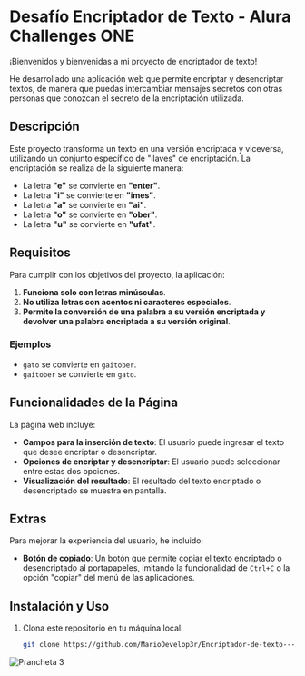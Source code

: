 # Desafío Encriptador de Texto - Alura Challenges ONE

¡Bienvenidos y bienvenidas a mi proyecto de encriptador de texto!

He desarrollado una aplicación web que permite encriptar y desencriptar textos, de manera que puedas intercambiar mensajes secretos con otras personas que conozcan el secreto de la encriptación utilizada.

## Descripción

Este proyecto transforma un texto en una versión encriptada y viceversa, utilizando un conjunto específico de "llaves" de encriptación. La encriptación se realiza de la siguiente manera:

- La letra **"e"** se convierte en **"enter"**.
- La letra **"i"** se convierte en **"imes"**.
- La letra **"a"** se convierte en **"ai"**.
- La letra **"o"** se convierte en **"ober"**.
- La letra **"u"** se convierte en **"ufat"**.

## Requisitos

Para cumplir con los objetivos del proyecto, la aplicación:

1. **Funciona solo con letras minúsculas**.
2. **No utiliza letras con acentos ni caracteres especiales**.
3. **Permite la conversión de una palabra a su versión encriptada y devolver una palabra encriptada a su versión original**.

### Ejemplos

- `gato` se convierte en `gaitober`.
- `gaitober` se convierte en `gato`.

## Funcionalidades de la Página

La página web incluye:

- **Campos para la inserción de texto**: El usuario puede ingresar el texto que desee encriptar o desencriptar.
- **Opciones de encriptar y desencriptar**: El usuario puede seleccionar entre estas dos opciones.
- **Visualización del resultado**: El resultado del texto encriptado o desencriptado se muestra en pantalla.

## Extras

Para mejorar la experiencia del usuario, he incluido:

- **Botón de copiado**: Un botón que permite copiar el texto encriptado o desencriptado al portapapeles, imitando la funcionalidad de `Ctrl+C` o la opción "copiar" del menú de las aplicaciones.

## Instalación y Uso

1. Clona este repositorio en tu máquina local:
   ```bash
   git clone https://github.com/MarioDevelop3r/Encriptador-de-texto---Alura-Challenges-ONE.git

![Prancheta 3](https://github.com/MarioDevelop3r/Encriptador-de-texto---Alura-Challenges-ONE/assets/135486752/0067d47e-adbe-4ecb-94ba-ebfe99aa56fb)
